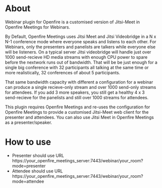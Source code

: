 # About
Webinar plugin for Openfire is a customised version of Jitsi-Meet in Openfire Meetings for Webinars.

By Default, Openfire Meetings uses Jitsi Meet and Jitsi Videobridge in a N x N-1 conference mode where everyone speaks and listens to each other.
For Webinars, only the presenters and panelists are talkers while everyone else will be listeners.
On a typical server Jitsi videobridge will handle just over 1000 send-recieve HD media streams with enough CPU power to spare before the nextwork runs out of bandwidth.
That will be be just enough for a single big conference with 32  participants all talking at the same time or more realistically, 32 conferences of about 5 participants. 

That same bandwidth capacity with different a configuration for a webinar can produce a single recieve-only stream and over 1000 send-only streams for attendees.
If you add 3 more speakers, you still get a healthy 4 x 3 send-recieve for the panelists and still over 1000 streams for attendees.

This plugin requires Openfire Meetings and re-uses the configuration for Openfire Meetings to provide a customised Jitsi-Meet web client for the presenter and attendees. 
You can also use Jitsi Meet in Openfire Meetings as a presenter/speaker.

# How to use
- Presenter should use URL https://your_openfire_meetings_server:7443/webinar/your_room?mode=presenter
- Attendee should use URL https://your_openfire_meetings_server:7443/webinar/your_room?mode=attendee